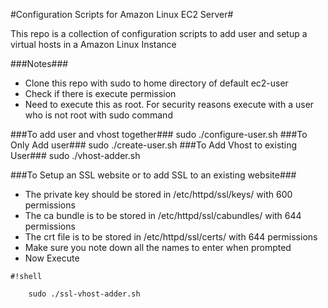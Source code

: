 #Configuration Scripts for Amazon Linux EC2 Server#
	
This repo is a collection of configuration scripts to add user and setup a virtual hosts in a Amazon Linux Instance

###Notes###

* Clone this repo with sudo to home directory of default ec2-user
* Check if there is execute permission
* Need to execute this as root. For security reasons execute with a user who is not root with sudo command

###To add user and vhost together###
		 sudo ./configure-user.sh
###To Only Add user###
		sudo ./create-user.sh
###To Add Vhost to existing User###
		sudo ./vhost-adder.sh

###To Setup an SSL website or to add SSL to an existing website###
* The private key should be stored in /etc/httpd/ssl/keys/ with 600 permissions
* The ca bundle is to be stored in /etc/httpd/ssl/cabundles/ with 644 permissions
* The crt file is to be stored in /etc/httpd/ssl/certs/ with 644 permissions
* Make sure you note down all the names to enter when prompted
* Now Execute
		
```
#!shell

	sudo ./ssl-vhost-adder.sh
```

	